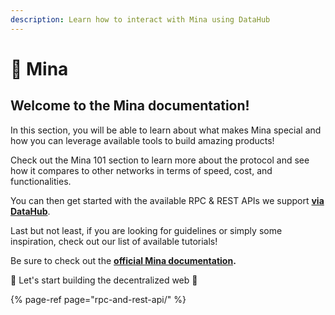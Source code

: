 ```yaml
---
description: Learn how to interact with Mina using DataHub
---
```


# 📱 Mina

## Welcome to the Mina documentation! <a id="welcome-to-the-oasis-documentation"></a>

In this section, you will be able to learn about what makes Mina special and how you can leverage available tools to build amazing products!

Check out the Mina 101 section to learn more about the protocol and see how it compares to other networks in terms of speed, cost, and functionalities.

You can then get started with the available RPC & REST APIs we support [**via DataHub**](https://datahub.figment.io/sign_up?service=mina).

Last but not least, if you are looking for guidelines or simply some inspiration, check out our list of available tutorials!

Be sure to check out the [**official Mina documentation**](https://minaprotocol.com/docs)**.** 

🚀 Let's start building the decentralized web 🚀

{% page-ref page="rpc-and-rest-api/" %}



